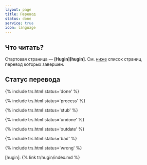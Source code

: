 ```yaml
---
layout: page
title: Перевод
status: done
service: true
icon: language
---
```


## Что читать?

Стартовая страница — **[Hugin][hugin]**. См. [ниже](#h-done) список страниц, перевод которых завершен.

## Статус перевода

{% include trs.html status='done' %}

{% include trs.html status='process' %}

{% include trs.html status='stub' %}

{% include trs.html status='undone' %}

{% include trs.html status='outdate' %}

{% include trs.html status='bad' %}

{% include trs.html status='wrong' %}

[hugin]: {% link tr/hugin/index.md %}
